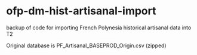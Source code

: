 # ofp-dm-hist-artisanal-import
backup of code for importing French Polynesia historical artisanal data into T2

Original database is PF_Artisanal_BASEPROD_Origin.csv (zipped)
